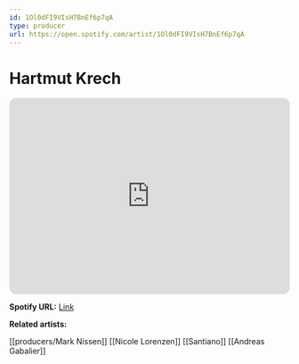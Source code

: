 ```yaml
---
id: 1Ol0dFI9VIsH7BnEf6p7qA
type: producer
url: https://open.spotify.com/artist/1Ol0dFI9VIsH7BnEf6p7qA
---
```

# Hartmut Krech

<iframe style="border-radius:12px" src="https://open.spotify.com/embed/artist/1Ol0dFI9VIsH7BnEf6p7qA" width="100%" height="352" frameBorder="0" allowfullscreen="" allow="autoplay; clipboard-write; encrypted-media; fullscreen; picture-in-picture" loading="lazy"></iframe>

**Spotify URL:** [Link](https://open.spotify.com/artist/1Ol0dFI9VIsH7BnEf6p7qA)

**Related artists:**

[[producers/Mark Nissen]]
[[Nicole Lorenzen]]
[[Santiano]]
[[Andreas Gabalier]]
